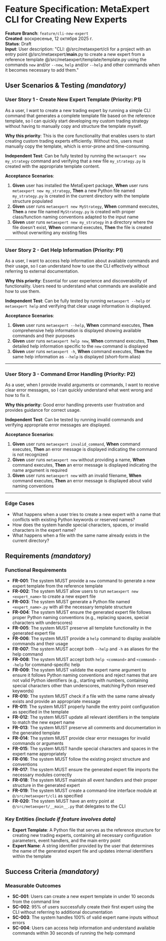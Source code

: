 # Feature Specification: MetaExpert CLI for Creating New Experts

**Feature Branch**: `feature/cli-new-expert`  
**Created**: воскресенье, 12 октября 2025 г.  
**Status**: Draft  
**Input**: User description: "CLI: @/src/metaexpert/cli for a project with an entry point @/src/metaexpert/__main__.py to create a new expert from a reference template @/src/metaexpert/template/template.py using the commands `new` and/or `--new`, `help` and/or `--help` and other commands when it becomes necessary to add them."

## User Scenarios & Testing *(mandatory)*

### User Story 1 - Create New Expert Template (Priority: P1)

As a user, I want to create a new trading expert by running a simple CLI command that generates a complete template file based on the reference template, so I can quickly start developing my custom trading strategy without having to manually copy and structure the template myself.

**Why this priority**: This is the core functionality that enables users to start creating custom trading experts efficiently. Without this, users must manually copy the template, which is error-prone and time-consuming.

**Independent Test**: Can be fully tested by running the `metaexpert new my_strategy` command and verifying that a new file `my_strategy.py` is created with the appropriate template content.

**Acceptance Scenarios**:

1. **Given** user has installed the MetaExpert package, **When** user runs `metaexpert new my_strategy`, **Then** a new Python file named `my_strategy.py` is created in the current directory with the template structure populated
2. **Given** user runs `metaexpert new MyStrategy`, **When** command executes, **Then** a new file named `MyStrategy.py` is created with proper class/function naming conventions adapted to the input name
3. **Given** user runs `metaexpert new my_strategy` in a directory where the file doesn't exist, **When** command executes, **Then** the file is created without overwriting any existing files

---

### User Story 2 - Get Help Information (Priority: P1)

As a user, I want to access help information about available commands and their usage, so I can understand how to use the CLI effectively without referring to external documentation.

**Why this priority**: Essential for user experience and discoverability of functionality. Users need to understand what commands are available and how to use them.

**Independent Test**: Can be fully tested by running `metaexpert --help` or `metaexpert help` and verifying that clear usage information is displayed.

**Acceptance Scenarios**:

1. **Given** user runs `metaexpert --help`, **When** command executes, **Then** comprehensive help information is displayed showing available commands and their purposes
2. **Given** user runs `metaexpert help new`, **When** command executes, **Then** detailed help information specific to the `new` command is displayed
3. **Given** user runs `metaexpert -h`, **When** command executes, **Then** the same help information as `--help` is displayed (short-form alias)

---

### User Story 3 - Command Error Handling (Priority: P2)

As a user, when I provide invalid arguments or commands, I want to receive clear error messages, so I can quickly understand what went wrong and how to fix it.

**Why this priority**: Good error handling prevents user frustration and provides guidance for correct usage.

**Independent Test**: Can be tested by running invalid commands and verifying appropriate error messages are displayed.

**Acceptance Scenarios**:

1. **Given** user runs `metaexpert invalid_command`, **When** command executes, **Then** an error message is displayed indicating the command is not recognized
2. **Given** user runs `metaexpert new` without providing a name, **When** command executes, **Then** an error message is displayed indicating the name argument is required
3. **Given** user runs `metaexpert new` with an invalid filename, **When** command executes, **Then** an error message is displayed about valid naming conventions

---

### Edge Cases

- What happens when a user tries to create a new expert with a name that conflicts with existing Python keywords or reserved names?
- How does the system handle special characters, spaces, or invalid characters in the expert name?
- What happens when a file with the same name already exists in the current directory?

## Requirements *(mandatory)*

### Functional Requirements

- **FR-001**: The system MUST provide a `new` command to generate a new expert template from the reference template
- **FR-002**: The system MUST allow users to run `metaexpert new <expert_name>` to create a new expert file
- **FR-003**: The system MUST generate a Python file named `<expert_name>.py` with all the necessary template structure
- **FR-004**: The system MUST ensure the generated expert file follows proper Python naming conventions (e.g., replacing spaces, special characters with underscores)
- **FR-005**: The system MUST preserve all template functionality in the generated expert file
- **FR-006**: The system MUST provide a `help` command to display available commands and their usage
- **FR-007**: The system MUST accept both `--help` and `-h` as aliases for the help command
- **FR-008**: The system MUST accept both `help <command>` and `<command> --help` for command-specific help
- **FR-009**: The system MUST validate the expert name argument to ensure it follows Python naming conventions and reject names that are not valid Python identifiers (e.g., starting with numbers, containing special characters other than underscores, matching Python reserved keywords)
- **FR-010**: The system MUST check if a file with the same name already exists and provide an appropriate message
- **FR-011**: The system MUST properly handle the entry point configuration as specified in the template
- **FR-012**: The system MUST update all relevant identifiers in the template to match the new expert name
- **FR-013**: The system MUST preserve all comments and documentation in the generated template
- **FR-014**: The system MUST provide clear error messages for invalid commands or arguments
- **FR-015**: The system MUST handle special characters and spaces in the expert name appropriately
- **FR-016**: The system MUST follow the existing project structure and conventions
- **FR-017**: The system MUST ensure the generated expert file imports the necessary modules correctly
- **FR-018**: The system MUST maintain all event handlers and their proper structure in the generated expert
- **FR-019**: The system MUST create a command-line interface module at `@/src/metaexpert/cli` as specified
- **FR-020**: The system MUST have an entry point at `@/src/metaexpert/__main__.py` that delegates to the CLI

### Key Entities *(include if feature involves data)*

- **Expert Template**: A Python file that serves as the reference structure for creating new trading experts, containing all necessary configuration parameters, event handlers, and the main entry point
- **Expert Name**: A string identifier provided by the user that determines the name of the generated expert file and updates internal identifiers within the template

## Success Criteria *(mandatory)*

### Measurable Outcomes

- **SC-001**: Users can create a new expert template in under 10 seconds from the command line
- **SC-002**: 95% of users successfully create their first expert using the CLI without referring to additional documentation
- **SC-003**: The system handles 100% of valid expert name inputs without errors
- **SC-004**: Users can access help information and understand available commands within 30 seconds of running the help command